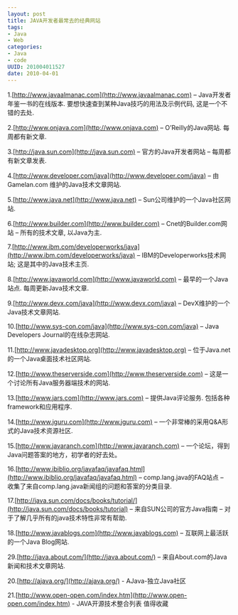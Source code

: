 ```yaml
--- 
layout: post
title: JAVA开发者最常去的经典网站
tags: 
- Java
- Web
categories:
- Java
- code
UUID: 201004011527
date: 2010-04-01
---
```


1.[http://www.javaalmanac.com](http://www.javaalmanac.com) – Java开发者年鉴一书的在线版本. 要想快速查到某种Java技巧的用法及示例代码, 这是一个不错的去处.

2.[http://www.onjava.com](http://www.onjava.com) – O’Reilly的Java网站. 每周都有新文章.

3.[http://java.sun.com](http://java.sun.com) – 官方的Java开发者网站 – 每周都有新文章发表.

4.[http://www.developer.com/java](http://www.developer.com/java) – 由Gamelan.com 维护的Java技术文章网站.

5.[http://www.java.net](http://www.java.net) – Sun公司维护的一个Java社区网站.

6.[http://www.builder.com](http://www.builder.com) – Cnet的Builder.com网站 – 所有的技术文章, 以Java为主.

7.[http://www.ibm.com/developerworks/java](http://www.ibm.com/developerworks/java) – IBM的Developerworks技术网站; 这是其中的Java技术主页.

8.[http://www.javaworld.com](http://www.javaworld.com) – 最早的一个Java站点. 每周更新Java技术文章.

9.[http://www.devx.com/java](http://www.devx.com/java) – DevX维护的一个Java技术文章网站.

10.[http://www.sys-con.com/java](http://www.sys-con.com/java) – Java Developers Journal的在线杂志网站.

11.[http://www.javadesktop.org](http://www.javadesktop.org) – 位于Java.net的一个Java桌面技术社区网站.

12.[http://www.theserverside.com](http://www.theserverside.com) – 这是一个讨论所有Java服务器端技术的网站.

13.[http://www.jars.com](http://www.jars.com) – 提供Java评论服务. 包括各种framework和应用程序.

14.[http://www.jguru.com](http://www.jguru.com) – 一个非常棒的采用Q&A形式的Java技术资源社区.

15.[http://www.javaranch.com](http://www.javaranch.com) – 一个论坛，得到Java问题答案的地方，初学者的好去处。

16.[http://www.ibiblio.org/javafaq/javafaq.html](http://www.ibiblio.org/javafaq/javafaq.html) – comp.lang.java的FAQ站点 – 收集了来自comp.lang.java新闻组的问题和答案的分类目录.

17.[http://java.sun.com/docs/books/tutorial/](http://java.sun.com/docs/books/tutorial) – 来自SUN公司的官方Java指南 – 对于了解几乎所有的java技术特性非常有帮助.

18.[http://www.javablogs.com](http://www.javablogs.com) – 互联网上最活跃的一个Java Blog网站.

29.[http://java.about.com/](http://java.about.com/) – 来自About.com的Java新闻和技术文章网站.

20.[http://ajava.org/](http://ajava.org/) - AJava-独立Java社区

21.[http://www.open-open.com/index.htm](http://www.open-open.com/index.htm) - JAVA开源技术整合列表 值得收藏
